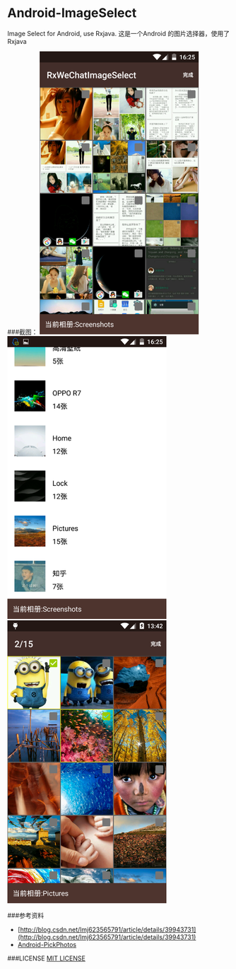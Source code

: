# Android-ImageSelect
Image Select for Android, use Rxjava.
这是一个Android 的图片选择器，使用了Rxjava

###截图：
<img src="/screenshots/Screenshot_2015-12-28-16-25-39.png" width="360" height="640"/>
<img src="/screenshots/Screenshot_2015-12-28-16-25-57.png" width="360" height="640"/>
<img src="/screenshots/Screenshot_2015-12-29-13-42-20.png" width="360" height="640"/>

###参考资料
* [http://blog.csdn.net/lmj623565791/article/details/39943731](http://blog.csdn.net/lmj623565791/article/details/39943731)
* [Android-PickPhotos](https://github.com/crosswall/Android-PickPhotos)

###LICENSE
[MIT LICENSE](https://github.com/Assassinss/Android-ImageSelect/new/master?readme=1)

